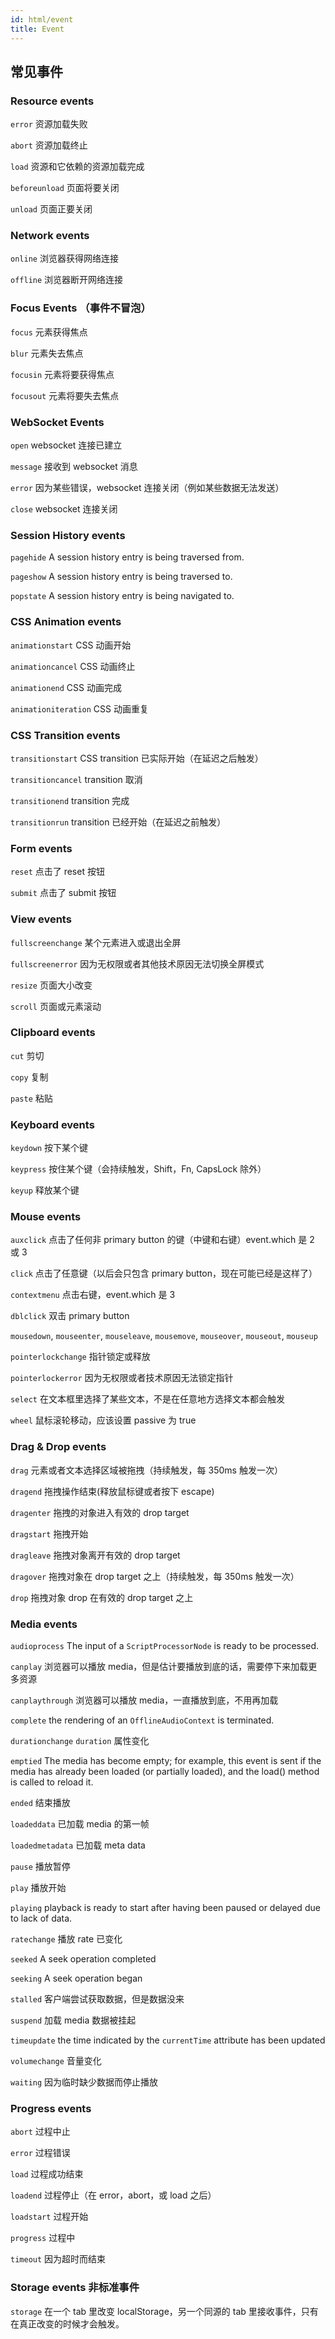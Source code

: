 ```yaml
---
id: html/event
title: Event
---
```


## 常见事件

### Resource events

`error` 资源加载失败

`abort` 资源加载终止

`load` 资源和它依赖的资源加载完成

`beforeunload` 页面将要关闭

`unload` 页面正要关闭

### Network events

`online` 浏览器获得网络连接

`offline` 浏览器断开网络连接

### Focus Events （事件不冒泡）

`focus` 元素获得焦点

`blur` 元素失去焦点

`focusin` 元素将要获得焦点

`focusout` 元素将要失去焦点

### WebSocket Events

`open` websocket 连接已建立

`message` 接收到 websocket 消息

`error` 因为某些错误，websocket 连接关闭（例如某些数据无法发送）

`close` websocket 连接关闭

### Session History events

`pagehide` A session history entry is being traversed from.

`pageshow` A session history entry is being traversed to.

`popstate` A session history entry is being navigated to.

### CSS Animation events

`animationstart` CSS 动画开始

`animationcancel` CSS 动画终止

`animationend` CSS 动画完成

`animationiteration` CSS 动画重复

### CSS Transition events

`transitionstart` CSS transition 已实际开始（在延迟之后触发）

`transitioncancel` transition 取消

`transitionend` transition 完成

`transitionrun` transition 已经开始（在延迟之前触发）

### Form events

`reset` 点击了 reset 按钮

`submit` 点击了 submit 按钮

### View events

`fullscreenchange` 某个元素进入或退出全屏

`fullscreenerror` 因为无权限或者其他技术原因无法切换全屏模式

`resize` 页面大小改变

`scroll` 页面或元素滚动

### Clipboard events

`cut` 剪切

`copy` 复制

`paste` 粘贴

### Keyboard events

`keydown` 按下某个键

`keypress` 按住某个键（会持续触发，Shift，Fn, CapsLock 除外）

`keyup` 释放某个键

### Mouse events

`auxclick` 点击了任何非 primary button 的键（中键和右键）event.which 是 2 或 3

`click` 点击了任意键（以后会只包含 primary button，现在可能已经是这样了）

`contextmenu` 点击右键，event.which 是 3

`dblclick` 双击 primary button

`mousedown`, `mouseenter`, `mouseleave`, `mousemove`, `mouseover`, `mouseout`, `mouseup`

`pointerlockchange` 指针锁定或释放

`pointerlockerror` 因为无权限或者技术原因无法锁定指针

`select` 在文本框里选择了某些文本，不是在任意地方选择文本都会触发

`wheel` 鼠标滚轮移动，应该设置 passive 为 true

### Drag & Drop events

`drag` 元素或者文本选择区域被拖拽（持续触发，每 350ms 触发一次）

`dragend` 拖拽操作结束(释放鼠标键或者按下 escape)

`dragenter` 拖拽的对象进入有效的 drop target

`dragstart` 拖拽开始

`dragleave` 拖拽对象离开有效的 drop target

`dragover` 拖拽对象在 drop target 之上（持续触发，每 350ms 触发一次）

`drop` 拖拽对象 drop 在有效的 drop target 之上

### Media events

`audioprocess` The input of a `ScriptProcessorNode` is ready to be processed.

`canplay` 浏览器可以播放 media，但是估计要播放到底的话，需要停下来加载更多资源

`canplaythrough` 浏览器可以播放 media，一直播放到底，不用再加载

`complete` the rendering of an `OfflineAudioContext` is terminated.

`durationchange` `duration` 属性变化

`emptied` The media has become empty; for example, this event is sent if the media has already been loaded (or partially loaded), and the load() method is called to reload it.

`ended` 结束播放

`loadeddata` 已加载 media 的第一帧

`loadedmetadata` 已加载 meta data

`pause` 播放暂停

`play` 播放开始

`playing` playback is ready to start after having been paused or delayed due to lack of data.

`ratechange` 播放 rate 已变化

`seeked` A seek operation completed

`seeking` A seek operation began

`stalled` 客户端尝试获取数据，但是数据没来

`suspend` 加载 media 数据被挂起

`timeupdate` the time indicated by the `currentTime` attribute has been updated

`volumechange` 音量变化

`waiting` 因为临时缺少数据而停止播放

### Progress events

`abort` 过程中止

`error` 过程错误

`load` 过程成功结束

`loadend` 过程停止（在 error，abort，或 load 之后）

`loadstart` 过程开始

`progress` 过程中

`timeout` 因为超时而结束

### Storage events 非标准事件

`storage` 在一个 tab 里改变 localStorage，另一个同源的 tab 里接收事件，只有在真正改变的时候才会触发。
